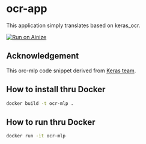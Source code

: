 # ocr-app
This application simply translates based on keras_ocr.

[![Run on Ainize](https://ainize.ai/images/run_on_ainize_button.svg)](https://ainize.web.app/redirect?git_repo=https://github.com/software1398/ocr-app)

## Acknowledgement
This orc-mlp code snippet derived from [Keras team](https://github.com/keras-team/keras/blob/keras-2/examples/mnist_mlp.py).

## How to install thru Docker
```sh
docker build -t ocr-mlp .
```

## How to run thru Docker
```sh
docker run -it ocr-mlp
```
